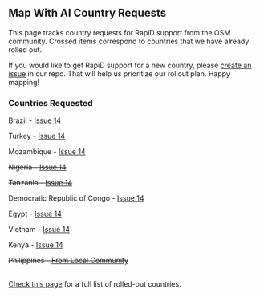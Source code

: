 ## Map With AI Country Requests

This page tracks country requests for RapiD support from the OSM community. Crossed items correspond to countries that we have already rolled out.

If you would like to get RapiD support for a new country, please [create an issue](https://github.com/facebookincubator/RapiD/issues) in our repo. That will help us prioritize our rollout plan. Happy mapping!

### Countries Requested

Brazil - [Issue 14](https://github.com/facebookincubator/RapiD/issues/14)

Turkey - [Issue 14](https://github.com/facebookincubator/RapiD/issues/14)

Mozambique - [Issue 14](https://github.com/facebookincubator/RapiD/issues/14)

~~Nigeria - [Issue 14](https://github.com/facebookincubator/RapiD/issues/14)~~

~~Tanzania - [Issue 14](https://github.com/facebookincubator/RapiD/issues/14)~~

Democratic Republic of Congo - [Issue 14](https://github.com/facebookincubator/RapiD/issues/14)

Egypt - [Issue 14](https://github.com/facebookincubator/RapiD/issues/14)

Vietnam - [Issue 14](https://github.com/facebookincubator/RapiD/issues/14)

Kenya - [Issue 14](https://github.com/facebookincubator/RapiD/issues/14)

~~Philippines - [From Local Community](https://lists.openstreetmap.org/pipermail/talk/2019-August/083121.html)~~

##
[Check this page](https://github.com/facebookmicrosites/Open-Mapping-At-Facebook/wiki/Available-Countries) for a full list of rolled-out countries.
